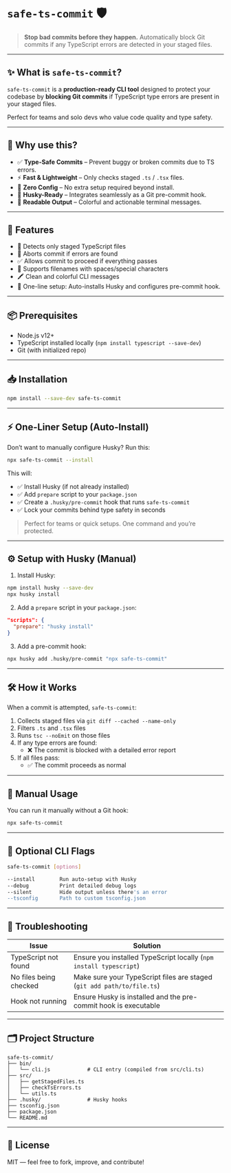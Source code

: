 
# `safe-ts-commit` 🛡️  
> **Stop bad commits before they happen.** Automatically block Git commits if any TypeScript errors are detected in your staged files.
---

## ✨ What is `safe-ts-commit`?

`safe-ts-commit` is a **production-ready CLI tool** designed to protect your codebase by **blocking Git commits** if TypeScript type errors are present in your staged files.

Perfect for teams and solo devs who value code quality and type safety.

---

## 🚀 Why use this?

- ✅ **Type-Safe Commits** – Prevent buggy or broken commits due to TS errors.
- ⚡ **Fast & Lightweight** – Only checks staged `.ts` / `.tsx` files.
- 🎯 **Zero Config** – No extra setup required beyond install.
- 🔌 **Husky-Ready** – Integrates seamlessly as a Git pre-commit hook.
- 🎨 **Readable Output** – Colorful and actionable terminal messages.

---

## 🔧 Features

- 🧠 Detects only staged TypeScript files
- 🚫 Aborts commit if errors are found
- ✅ Allows commit to proceed if everything passes
- 🧼 Supports filenames with spaces/special characters
- 🖍️ Clean and colorful CLI messages
- 🧪 One-line setup: Auto-installs Husky and configures pre-commit hook.

---

## 📦 Prerequisites

- Node.js v12+
- TypeScript installed locally (`npm install typescript --save-dev`)
- Git (with initialized repo)

---

## 📥 Installation

```bash
npm install --save-dev safe-ts-commit
```

---

## ⚡ One-Liner Setup (Auto-Install)

Don’t want to manually configure Husky? Run this:

```bash
npx safe-ts-commit --install
```

This will:

- ✅ Install Husky (if not already installed)
- ✅ Add `prepare` script to your `package.json`
- ✅ Create a `.husky/pre-commit` hook that runs `safe-ts-commit`
- ✅ Lock your commits behind type safety in seconds

> Perfect for teams or quick setups. One command and you’re protected.

---

## ⚙️ Setup with Husky (Manual)

1. Install Husky:

```bash
npm install husky --save-dev
npx husky install
```

2. Add a `prepare` script in your `package.json`:

```json
"scripts": {
  "prepare": "husky install"
}
```

3. Add a pre-commit hook:

```bash
npx husky add .husky/pre-commit "npx safe-ts-commit"
```

---

## 🛠 How it Works

When a commit is attempted, `safe-ts-commit`:

1. Collects staged files via `git diff --cached --name-only`
2. Filters `.ts` and `.tsx` files
3. Runs `tsc --noEmit` on those files
4. If any type errors are found:
   - ❌ The commit is blocked with a detailed error report
5. If all files pass:
   - ✅ The commit proceeds as normal

---

## 🧪 Manual Usage

You can run it manually without a Git hook:

```bash
npx safe-ts-commit
```

---

## 🔄 Optional CLI Flags

```bash
safe-ts-commit [options]

--install        Run auto-setup with Husky
--debug          Print detailed debug logs
--silent         Hide output unless there's an error
--tsconfig       Path to custom tsconfig.json
```

---

## 🧰 Troubleshooting

| Issue                        | Solution                                                                 |
|-----------------------------|--------------------------------------------------------------------------|
| TypeScript not found        | Ensure you installed TypeScript locally (`npm install typescript`)       |
| No files being checked      | Make sure your TypeScript files are staged (`git add path/to/file.ts`)   |
| Hook not running            | Ensure Husky is installed and the pre-commit hook is executable          |

---

## 🗂 Project Structure

```
safe-ts-commit/
├── bin/
│   └── cli.js            # CLI entry (compiled from src/cli.ts)
├── src/
│   ├── getStagedFiles.ts
│   ├── checkTsErrors.ts
│   └── utils.ts
├── .husky/               # Husky hooks
├── tsconfig.json
├── package.json
└── README.md
```

---

## 📜 License

MIT — feel free to fork, improve, and contribute!
